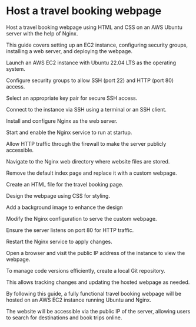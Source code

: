 # Host a travel booking webpage
Host a travel booking webpage using HTML and CSS on an AWS Ubuntu server with the help of Nginx. 

This guide covers setting up an EC2 instance, configuring security groups, installing a web server, and deploying the webpage.

Launch an AWS EC2 instance with Ubuntu 22.04 LTS as the operating system. 

Configure security groups to allow SSH (port 22) and HTTP (port 80) access. 

Select an appropriate key pair for secure SSH access.

Connect to the instance via SSH using a terminal or an SSH client.

Install and configure Nginx as the web server. 

Start and enable the Nginx service to run at startup. 

Allow HTTP traffic through the firewall to make the server publicly accessible.

Navigate to the Nginx web directory where website files are stored. 

Remove the default index page and replace it with a custom webpage.

Create an HTML file for the travel booking page. 

Design the webpage using CSS for styling.

Add a background image to enhance the design

Modify the Nginx configuration to serve the custom webpage.

Ensure the server listens on port 80 for HTTP traffic.

Restart the Nginx service to apply changes. 

Open a browser and visit the public IP address of the instance to view the webpage.

To manage code versions efficiently, create a local Git repository.

This allows tracking changes and updating the hosted webpage as needed.

By following this guide, a fully functional travel booking webpage will be hosted on an AWS EC2 instance running Ubuntu and Nginx.

The website will be accessible via the public IP of the server, allowing users to search for destinations and book trips online.                                        
